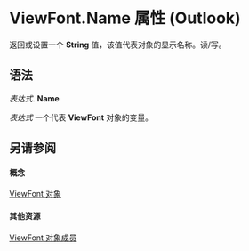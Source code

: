 
# ViewFont.Name 属性 (Outlook)

返回或设置一个 **String** 值，该值代表对象的显示名称。读/写。


## 语法

 _表达式_. **Name**

 _表达式_ 一个代表 **ViewFont** 对象的变量。


## 另请参阅


#### 概念


[ViewFont 对象](cbd7c6ce-f49a-1627-0ad9-a019911fb47b.md)
#### 其他资源


[ViewFont 对象成员](7ab1bdba-8b1e-a516-f44c-d6e91d56e4d3.md)